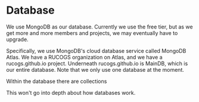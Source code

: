 # Database

We use MongoDB as our database. Currently we use the free tier, but as we get more and more members and projects, we may eventually have to upgrade.

Specifically, we use MongoDB's cloud database service called MongoDB Atlas. We have a RUCOGS organization on Atlas, and we have a rucogs.github.io project. Underneath rucogs.github.io is MainDB, which is our entire database. Note that we only use one database at the moment.


Within the database there are collections

This won't go into depth about how databases work.